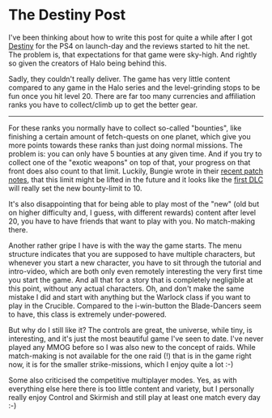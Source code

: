 # The Destiny Post

I've been thinking about how to write this post for quite a while after I got
[Destiny][2] for the PS4 on launch-day and the reviews started to hit the net.
The problem is, that expectations for that game were sky-high. And rightly so
given the creators of Halo being behind this.

Sadly, they couldn't really deliver. The game has very little content compared
to any game in the Halo series and the level-grinding stops to be fun once you
hit level 20. There are far too many currencies and affiliation ranks you have
to collect/climb up to get the better gear.

---------------

For these ranks you normally have to collect so-called "bounties", like
finishing a certain amount of fetch-quests on one planet, which give you more
points towards these ranks than just doing normal missions. The problem is: you
can only have 5 bounties at any given time. And if you try to collect one of the
"exotic weapons" on top of that, your progress on that front does also count to
that limit. Luckily, Bungie wrote in their [recent patch notes][1], that this
limit might be lifted in the future and it looks like the [first DLC][3] will
really set the new bounty-limit to 10.

It's also disappointing that for being able to play most of the "new" (old but
on higher difficulty and, I guess, with different rewards) content after level
20, you have to have friends that want to play with you. No match-making there.

Another rather gripe I have is with the way the game starts. The menu structure
indicates that you are supposed to have multiple characters, but whenever you
start a new character, you have to sit through the tutorial and intro-video,
which are both only even remotely interesting the very first time you start the
game. And all that for a story that is completely negligible at this point,
without any actual characters. Oh, and don't make the same mistake I did and
start with anything but the Warlock class if you want to play in the Crucible.
Compared to the i-win-button the Blade-Dancers seem to have, this class is
extremely under-powered.

But why do I still like it? The controls are great, the universe, while tiny, is
interesting, and it's just the most beautiful game I've seen to date. I've never
played any MMOG before so I was also new to the concept of raids. While
match-making is not available for the one raid (!) that is in the game right
now, it is for the smaller strike-missions, which I enjoy quite a lot :-)

Some also criticised the competitive multiplayer modes. Yes, as with everything
else here there is too little content and variety, but I personally really enjoy
Control and Skirmish and still play at least one match every day :-)


[1]:http://www.bungie.net/7_Update-1023---Patch-Notes/en/News/News?aid=12319

[2]:http://www.destinythegame.com/

[3]:http://www.bungie.net/7_Bungie-Weekly-Update--10312014/en/News/News?aid=12351
